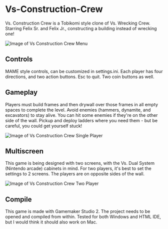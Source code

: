 # Vs-Construction-Crew
Vs. Construction Crew is a Tobikomi style clone of Vs. Wrecking Crew. Starring Felix Sr. and Felix Jr., constructing a building instead of wrecking one!

![Image of Vs Construction Crew Menu](https://sergiostuff.com/wp-content/uploads/2020/08/Vs-Construction-Crew-Menu.png)

## Controls
MAME style controls, can be customized in settings.ini. Each player has four directions, and two action buttons. Esc to quit. Two coin buttons as well.

## Gameplay
Players must build frames and then drywall over those frames in all empty spaces to complete the level. Avoid enemies (hammers, dynamite, and excavators) to stay alive. You can hit some enemies if they're on the other side of the wall. Pickup and deploy ladders where you need them - but be careful, you could get yourself stuck!

![Image of Vs Construction Crew Single Player](https://sergiostuff.com/wp-content/uploads/2020/08/Vs-Construction-Crew-1Player.png)

## Multiscreen
This game is being designed with two screens, with the Vs. Dual System (Nintendo arcade) cabinets in mind. For two players, it's best to set the settings to 2 screens. The players are on opposite sides of the wall.

![Image of Vs Construction Crew Two Player](https://sergiostuff.com/wp-content/uploads/2020/08/Vs-Construction-Crew-2-Player.png)

## Compile
This game is made with Gamemaker Studio 2. The project needs to be opened and compiled from within. Tested for both Windows and HTML IDE, but I would think it should also work on Mac.
